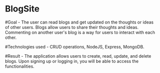 # BlogSite

#Goal - The user can read blogs and get updated on the thoughts or ideas of other users. Blogs allow users to share their thoughts and ideas. Commenting on another user's blog is a way for users to interact with each other.

#Technologies used - CRUD operations, NodeJS, Express, MongoDB.

#Result - The application allows users to create, read, update, and delete blogs. Upon signing up or logging in, you will be able to access the functionalities.

